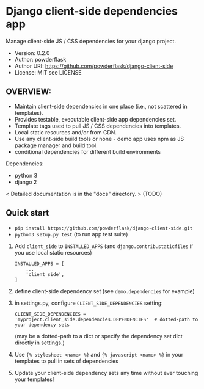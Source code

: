 # Django client-side dependencies app

Manage client-side JS / CSS dependencies for your django project.

 * Version: 0.2.0
 * Author: powderflask
 * Author URI: https://github.com/powderflask/django-client-side
 * License: MIT  see LICENSE

OVERVIEW:
--------
 * Maintain client-side dependencies in one place (i.e., not scattered in templates).
 * Provides testable, executable client-side app dependencies set.
 * Template tags used to pull JS / CSS dependencies into templates.
 * Local static resources and/or from CDN. 
 * Use any client-side build tools or none - demo app uses npm as JS package manager and build tool.
 * conditional dependencies for different build environments

Dependencies:
 * python 3
 * django 2

< Detailed documentation is in the "docs" directory. > (TODO)


Quick start
-----------

* `pip install https://github.com/powderflask/django-client-side.git`
* `python3 setup.py test`   (to run app test suite)

 1) Add `client_side` to `INSTALLED_APPS`  (and `django.contrib.staticfiles` if you use local static resources)
    ```
    INSTALLED_APPS = [
        ...
        'client_side',
    ]
    ```

 2) define client-side dependency set (see `demo.dependencies` for example)
 
 3) in settings.py, configure `CLIENT_SIDE_DEPENDENCIES` setting:
    ```
    CLIENT_SIDE_DEPENDENCIES = 'myproject.client_side.dependencies.DEPENDENCIES'  # dotted-path to your dependency sets
    ```
    (may be a dotted-path to a dict or specify the dependency set dict directly in settings.)
 4) Use `{% stylesheet <name> %}`  and  `{% javascript <name> %}` in your templates to pull in sets of dependencies
 
 5) Update your client-side dependency sets any time without ever touching your templates! 
    